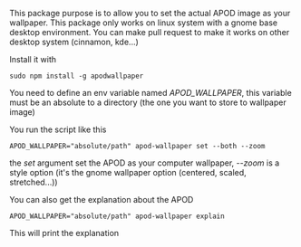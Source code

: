This package purpose is to allow you to set the actual APOD image as your wallpaper. This package only works on linux system with a gnome base desktop environment.
You can make pull request to make it works on other desktop system (cinnamon, kde...)

Install it with

`sudo npm install -g apodwallpaper`

You need to define an env variable named *APOD_WALLPAPER*, this variable must be an absolute to a directory (the one you want to store to wallpaper image)

You run the script like this

`APOD_WALLPAPER="absolute/path" apod-wallpaper set --both --zoom`

the *set* argument set the APOD as your computer wallpaper, *--zoom* is a style option (it's the gnome wallpaper option (centered, scaled, stretched...))

You can also get the explanation about the APOD 

`APOD_WALLPAPER="absolute/path" apod-wallpaper explain`

This will print the explanation